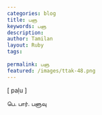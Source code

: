 ```yaml
---
categories: blog
title: பளு
keywords: பளு
description: 
author: Tamilan
layout: Ruby
tags: 
 
permalink: பளு
featured: /images/ttak-48.png
---
```

  
[ paḷu ]  
  
பெ. பார். பளுவு